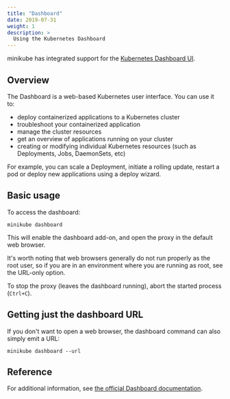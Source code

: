 ```yaml
---
title: "Dashboard"
date: 2019-07-31
weight: 1
description: >
  Using the Kubernetes Dashboard
---
```


minikube has integrated support for the [Kubernetes Dashboard UI](https://github.com/kubernetes/dashboard).

## Overview

The Dashboard is a web-based Kubernetes user interface. You can use it to:


- deploy containerized applications to a Kubernetes cluster
- troubleshoot your containerized application
- manage the cluster resources
- get an overview of applications running on your cluster
- creating or modifying individual Kubernetes resources (such as Deployments, Jobs, DaemonSets, etc)
 
For example, you can scale a Deployment, initiate a rolling update, restart a pod or deploy new applications using a deploy wizard.

## Basic usage

To access the dashboard:

```shell
minikube dashboard
```

This will enable the dashboard add-on, and open the proxy in the default web browser. 

It's worth noting that web browsers generally do not run properly as the root user, so if you are
in an environment where you are running as root, see the URL-only option.

To stop the proxy (leaves the dashboard running), abort the started process (`Ctrl+C`).

## Getting just the dashboard URL

If you don't want to open a web browser, the dashboard command can also simply emit a URL:

```shell
minikube dashboard --url
```

## Reference

For additional information, see [the official Dashboard documentation](https://kubernetes.io/docs/tasks/access-application-cluster/web-ui-dashboard/).
